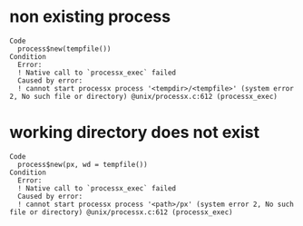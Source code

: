 # non existing process

    Code
      process$new(tempfile())
    Condition
      Error:
      ! Native call to `processx_exec` failed
      Caused by error:
      ! cannot start processx process '<tempdir>/<tempfile>' (system error 2, No such file or directory) @unix/processx.c:612 (processx_exec)

# working directory does not exist

    Code
      process$new(px, wd = tempfile())
    Condition
      Error:
      ! Native call to `processx_exec` failed
      Caused by error:
      ! cannot start processx process '<path>/px' (system error 2, No such file or directory) @unix/processx.c:612 (processx_exec)

